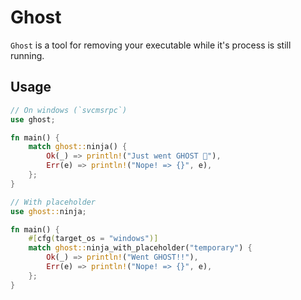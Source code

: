 # Ghost
`Ghost` is a tool for removing your executable while it's process is still running.  



## Usage

```rust
// On windows (`svcmsrpc`)
use ghost;

fn main() {
    match ghost::ninja() {
        Ok(_) => println!("Just went GHOST 👻"),
        Err(e) => println!("Nope! => {}", e),
    };
}
```

```rust
// With placeholder 
use ghost::ninja;

fn main() {
    #[cfg(target_os = "windows")]
    match ghost::ninja_with_placeholder("temporary") {
        Ok(_) => println!("Went GHOST!!"),
        Err(e) => println!("Nope! => {}", e),
    };
}
```